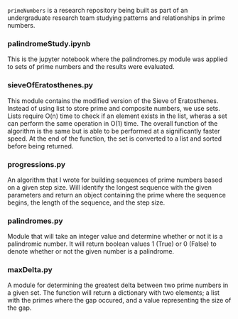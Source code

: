 `primeNumbers` is a research repository being built as part of an undergraduate research team studying patterns and relationships in prime numbers.

### palindromeStudy.ipynb
This is the jupyter notebook where the palindromes.py module was applied to sets of prime numbers and the results were evaluated.

### sieveOfEratosthenes.py
This module contains the modified version of the Sieve of Eratosthenes. Instead of using list to store prime and composite numbers, we use sets. Lists require O(n) time to check if an element exists in the list, wheras a set can perform the same operation in O(1) time. The overall function of the algorithm is the same but is able to be performed at a significantly faster speed. At the end of the function, the set is converted to a list and sorted before being returned.

### progressions.py
An algorithm that I wrote for building sequences of prime numbers based on a given step size. Will identify the longest sequence with the given parameters and return an object containing the prime where the sequence begins, the length of the sequence, and the step size.

### palindromes.py
Module that will take an integer value and determine whether or not it is a palindromic number. It will return boolean values 1 (True) or 0 (False) to denote whether or not the given number is a palindrome.

### maxDelta.py
A module for determining the greatest delta between two prime numbers in a given set. The function will return a dictionary with two elements; a list with the primes where the gap occured, and a value representing the size of the gap.
